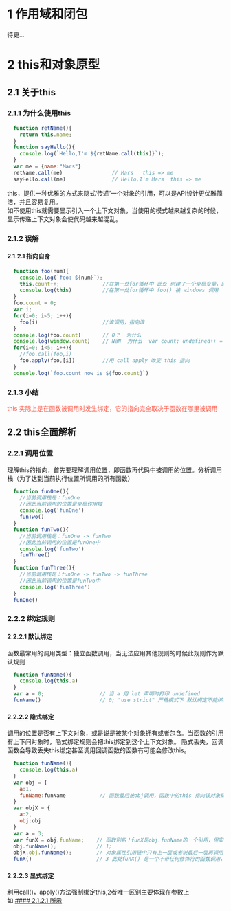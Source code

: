 # 1 作用域和闭包
待更...
# 2 this和对象原型
## 2.1 关于this
### 2.1.1 为什么使用this
```js
  function retName(){
    return this.name;
  }
  function sayHello(){
    console.log(`Hello,I'm ${retName.call(this)}`);
  }
  var me = {name:"Mars"}
  retName.call(me)                // Mars   this => me
  sayHello.call(me)               // Hello,I'm Mars  this => me
```
this，提供一种优雅的方式来隐式‘传递’一个对象的引用，可以是API设计更优雅简洁，并且容易复用。<br>
如不使用this就需要显示引入一个上下文对象，当使用的模式越来越复杂的时候，显示传递上下文对象会使代码越来越混乱。

### 2.1.2  误解
#### 2.1.2.1 指向自身
```js
  function foo(num){
    console.log(`foo: ${num}`);
    this.count++;              //在第一处for循环中 此处 创建了一个全局变量，因为this 指向 window   => var count; 
    console.log(this)          //在第一处for循环中 foo() 被 windows 调用
  }
  foo.count = 0;
  var i;
  for(i=0; i<5; i++){
    foo(i)                     //谁调用，指向谁 
  }
  console.log(foo.count)       // 0？  为什么 
  console.log(window.count)    // NaN  为什么  var count; undefined++ = NaN
  for(i=0; i<5; i++){
    //foo.call(foo,i)
    foo.apply(foo,[i])         //用 call apply 改变 this 指向
  }
  console.log(`foo.count now is ${foo.count}`)
```
### 2.1.3 小结
 <p style="color:#f54;">this 实际上是在函数被调用时发生绑定，它的指向完全取决于函数在哪里被调用</p>

## 2.2 this全面解析
### 2.2.1 调用位置
理解this的指向，首先要理解调用位置，即函数再代码中被调用的位置。分析调用栈（为了达到当前执行位置所调用的所有函数）
```js
  function funOne(){
    //当前调用栈是：funOne
    //因此当前调用的位置是全局作用域
    console.log('funOne')
    funTwo()
  }
  function funTwo(){
    //当前调用栈是：funOne -> funTwo
    //因此当前调用的位置是funOne中
    console.log('funTwo')
    funThree()
  }
  function funThree(){
    //当前调用栈是：funOne -> funTwo -> funThree
    //因此当前调用的位置是funTwo中
    console.log('funThree')
  }
  funOne()
```
### 2.2.2 绑定规则

#### 2.2.2.1 默认绑定
函数最常用的调用类型：独立函数调用，当无法应用其他规则的时候此规则作为默认规则
```js
  function funName(){
    console.log(this.a)
  }
  var a = 0;                  // 当 a 用 let 声明时打印 undefined
  funName()                   // 0; "use strict" 严格模式下 默认绑定不能绑定到全局对象
```

#### 2.2.2.2 隐式绑定
调用的位置是否有上下文对象，或是说是被某个对象拥有或者包含。当函数的引用有上下问对象时，隐式绑定规则会把this绑定到这个上下文对象。
隐式丢失，回调函数会导致丢失this绑定甚至调用回调函数的函数有可能会修改this。
```js
  function funName(){
    console.log(this.a)
  }
  var obj = {
    a:1,
    funName:funName           // 函数最后被obj调用，函数中的this 指向该对象即obj
  }
  var objX = {
    a:2,
    obj:obj
  }
  var a = 3;
  var funX = obj.funName;    // 函数别名！funX是obj.funName的一个引用，但实际上他引用的是 funName函数本身。
  obj.funName();             // 1; 
  objX.obj.funName();        // 对象属性引用链中只有上一层或者说最后一层再调用位置中起作用。
  funX()                     // 3 此处funX() 是一个不带任何修饰符的函数调用，因此应用了默认绑定
```

#### 2.2.2.3 显式绑定
利用call()，apply()方法强制绑定this,2者唯一区别主要体现在参数上<br>
如 [#### 2.1.2.1 所示](#2121-指向自身)